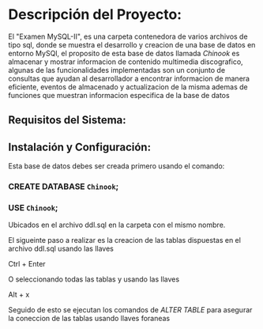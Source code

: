 # Descripción del Proyecto:

El "Examen MySQL-II", es una carpeta contenedora de varios archivos de tipo sql, donde se muestra el desarrollo y creacion de una base de datos en entorno MySQl, el proposito de esta base de datos llamada *Chinook* es almacenar y mostrar informacion de contenido multimedia discografico, algunas de las funcionalidades implementadas son un conjunto de consultas que ayudan al desarrollador a encontrar informacion de manera eficiente, eventos de almacenado y actualizacion de la misma ademas de funciones que muestran informacion especifica de la base de datos

## Requisitos del Sistema:
    

## Instalación y Configuración:

Esta base de datos debes ser creada primero usando el comando:

### CREATE DATABASE `Chinook`;

### USE `Chinook`;

Ubicados en el archivo ddl.sql en la carpeta con el mismo nombre.

El sigueinte paso a realizar es la creacion de las tablas dispuestas en el archivo ddl.sql usando las llaves

Ctrl + Enter 

O seleccionando todas las tablas y usando las llaves

Alt + x

Seguido de esto se ejecutan los comandos de *ALTER TABLE* para asegurar la coneccion de las tablas usando llaves foraneas
